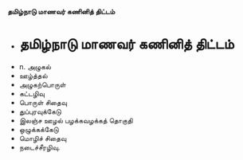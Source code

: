 **தமிழ்நாடு மாணவர் கணினித் திட்டம்**
- # தமிழ்நாடு மாணவர் கணினித் திட்டம்
- n. அழுகல்
- ஊழ்த்தல்
- அழுகற்பொருள்
- கட்டழிவு
- பொருள் சிதைவு
- துப்புரவுக்கேடு
- இலஞ்ச ஊழல் பழக்கவழக்கத் தொகுதி
- ஒழுக்கக்கேடு
- மொழிச் சிதைவு
- நடைச்சீரழிவு.

